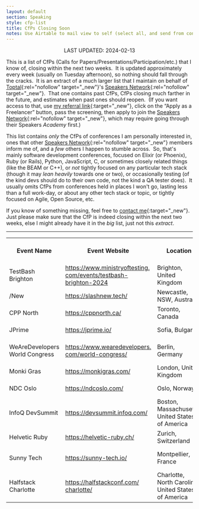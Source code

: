 ```yaml
---
layout: default
section: Speaking
style: cfp-list
title: CfPs Closing Soon
notes: Use Airtable to mail view to self (select all, and send from context menu), copy table from email, remove styling, and update date.
---
```


<center>LAST UPDATED: 2024-02-13</center>

This is a list of CfPs
(Calls for Papers/Presentations/Participation/etc.)
that I know of,
closing within the next two weeks.&nbsp;
It is updated approximately every week
(usually on Tuesday afternoon),
so nothing should fall through the cracks.&nbsp;
It is an extract of a much larger list
that I maintain on behalf of
[Toptal](https://www.toptal.com/#accept-only-candid-coders){:rel="nofollow" target="_new"}'s
[Speakers Network](https://www.toptal.com/community/speakers){:rel="nofollow" target="_new"}.&nbsp;
That one contains past CfPs,
CfPs closing much farther in the future,
and estimates when past ones should reopen.&nbsp;
(If you want access to that, use
[my referral link](https://www.toptal.com/#accept-only-candid-coders){:target="_new"},
click on the “Apply as a Freelancer” button,
pass the screening,
then apply to join the
[Speakers Network](https://www.toptal.com/community/speakers){:rel="nofollow" target="_new"},
which may require going through their Speakers _Academy_ first.)

This list contains _only_
the CfPs of conferences I am personally interested in,
ones that other
[Speakers Network](https://www.toptal.com/community/speakers){:rel="nofollow" target="_new"} members inform me of,
and a _few_ others I happen to stumble across.&nbsp;
So, that's mainly software development conferences,
focused on Elixir (or Phoenix), Ruby (or Rails), Python, JavaScript, C,
or sometimes closely related things
(like the BEAM or C++),
or _not_ tightly focused on any particular tech stack
(though it may _lean heavily_ towards one or two),
or occasionally testing
(of the kind devs should do to their own code,
not the kind a QA tester does).&nbsp;
It usually omits CfPs from conferences
held in places I won't go,
lasting less than a full work-day,
or about any other tech stack or topic,
or tightly focused on Agile, Open Source, etc.

If you know of something missing, feel free to
[contact me](/contact){:target="_new"}.&nbsp;
Just please make sure that
the CfP is indeed closing within the next two weeks,
else I might already have it in the _big_ list, just not this _extract_.

<hr>

<table>
  <tbody>
    <tr>
      <th>Event Name</th>
      <th>Event Website</th>
      <th>Location</th>
      <th>CFP Close<br>Date</th>
      <th>CFP Close<br>Estimated?</th>
      <th>Event Date</th>
      <th>CFP Link</th>
    </tr>
    <tr>
      <td>TestBash Brighton</td>
      <td><a href="https://www.ministryoftesting.com/events/testbash-brighton-2024" target="_blank">https://www.ministryoftesting.<wbr>com/events/testbash-brighton-<wbr>2024</a></td>
      <td>Brighton, United Kingdom</td>
      <td>2024-02-14</td>
      <td></td>
      <td>2024-09-12</td>
      <td><a href="https://ministryoftesting.typeform.com/to/KxVmnpVs" target="_blank">https://ministryoftesting.<wbr>typeform.com/to/KxVmnpVs</a></td>
    </tr>
    <tr>
      <td>/New</td>
      <td><a href="https://slashnew.tech/" target="_blank">https://slashnew.tech/</a></td>
      <td>Newcastle, NSW, Australia</td>
      <td>2024-02-15</td>
      <td>⚑</td>
      <td>2024-05-15</td>
      <td><a href="https://slashnew.tech/cfp/" target="_blank">https://slashnew.tech/cfp/</a></td>
    </tr>
    <tr>
      <td>CPP North</td>
      <td><a href="https://cppnorth.ca/" target="_blank">https://cppnorth.ca/</a></td>
      <td>Toronto, Canada</td>
      <td>2024-02-15</td>
      <td></td>
      <td>2024-07-21</td>
      <td><a href="https://cppnorth.ca/cfp.html" target="_blank">https://cppnorth.ca/cfp.html</a></td>
    </tr>
    <tr>
      <td>JPrime</td>
      <td><a href="https://jprime.io/" target="_blank">https://jprime.io/</a></td>
      <td>Sofia, Bulgaria</td>
      <td>2024-02-15</td>
      <td></td>
      <td>2024-05-28</td>
      <td><a href="https://jprime.io/cfp" target="_blank">https://jprime.io/cfp</a></td>
    </tr>
    <tr>
      <td>WeAreDevelopers World Congress</td>
      <td><a href="https://www.wearedevelopers.com/world-congress/" target="_blank">https://www.wearedevelopers.<wbr>com/world-congress/</a></td>
      <td>Berlin, Germany</td>
      <td>2024-02-15</td>
      <td></td>
      <td>2024-07-18</td>
      <td><a href="https://sessionize.com/wearedevelopers-world-congress-2024" target="_blank">https://sessionize.com/<wbr>wearedevelopers-world-<wbr>congress-2024</a></td>
    </tr>
    <tr>
      <td>Monki Gras</td>
      <td><a href="https://monkigras.com/" target="_blank">https://monkigras.com/</a></td>
      <td>London, United Kingdom</td>
      <td>2024-02-18</td>
      <td></td>
      <td>2024-03-14</td>
      <td><a href="https://www.papercall.io/monkigras24" target="_blank">https://www.papercall.io/<wbr>monkigras24</a></td>
    </tr>
    <tr>
      <td>NDC Oslo</td>
      <td><a href="https://ndcoslo.com/" target="_blank">https://ndcoslo.com/</a></td>
      <td>Oslo, Norway</td>
      <td>2024-02-18</td>
      <td></td>
      <td>2024-06-12</td>
      <td><a href="https://ndcoslo.com/call-for-papers" target="_blank">https://ndcoslo.com/call-for-<wbr>papers</a></td>
    </tr>
    <tr>
      <td>InfoQ DevSummit</td>
      <td><a href="https://devsummit.infoq.com/" target="_blank">https://devsummit.infoq.com/</a></td>
      <td>Boston, Massachusetts, United States of America</td>
      <td>2024-02-24</td>
      <td>⚑</td>
      <td>2024-06-24</td>
      <td><a href="https://docs.google.com/forms/d/e/1FAIpQLSeagtEnnQhXve5TbubBrFgpxSMJa_wosPutqEdQOkNN9TAanQ/viewform" target="_blank">https://docs.google.com/forms/<wbr>d/e/<wbr>1FAIpQLSeagtEnnQhXve5TbubBrFgp<wbr>xSMJa_wosPutqEdQOkNN9TAanQ/<wbr>viewform</a></td>
    </tr>
    <tr>
      <td>Helvetic Ruby</td>
      <td><a href="https://helvetic-ruby.ch/" target="_blank">https://helvetic-ruby.ch/</a></td>
      <td>Zurich, Switzerland</td>
      <td>2024-02-25</td>
      <td></td>
      <td>2024-05-17</td>
      <td><a href="https://helvetic-ruby.ch/call-for-speakers/" target="_blank">https://helvetic-ruby.ch/call-<wbr>for-speakers/</a></td>
    </tr>
    <tr>
      <td>Sunny Tech</td>
      <td><a href="https://sunny-tech.io/" target="_blank">https://sunny-tech.io/</a></td>
      <td>Montpellier, France</td>
      <td>2024-02-25</td>
      <td></td>
      <td>2024-07-04</td>
      <td><a href="https://conference-hall.io/public/event/32IQQ5wYijdJdXrqtYsx/" target="_blank">https://conference-hall.io/<wbr>public/event/<wbr>32IQQ5wYijdJdXrqtYsx/</a></td>
    </tr>
    <tr>
      <td>Halfstack Charlotte</td>
      <td><a href="https://halfstackconf.com/charlotte/" target="_blank">https://halfstackconf.com/<wbr>charlotte/</a></td>
      <td>Charlotte, North Carolina, United States of America</td>
      <td>2024-02-26</td>
      <td>⚑</td>
      <td>2024-04-26</td>
      <td><a href="https://halfstackconf.com/cfp/" target="_blank">https://halfstackconf.com/cfp/</a></td>
    </tr>
  </tbody>
</table>
